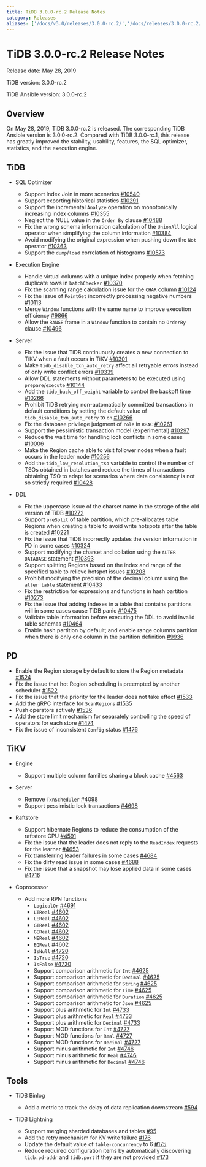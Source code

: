```yaml
---
title: TiDB 3.0.0-rc.2 Release Notes
category: Releases
aliases: ['/docs/v3.0/releases/3.0.0-rc.2/','/docs/releases/3.0.0-rc.2/']
---
```


# TiDB 3.0.0-rc.2 Release Notes

Release date: May 28, 2019

TiDB version: 3.0.0-rc.2

TiDB Ansible version: 3.0.0-rc.2

## Overview

On May 28, 2019, TiDB 3.0.0-rc.2 is released. The corresponding TiDB Ansible version is 3.0.0-rc.2. Compared with TiDB 3.0.0-rc.1, this release has greatly improved the stability, usability, features, the SQL optimizer, statistics, and the execution engine.

## TiDB

+ SQL Optimizer
    - Support Index Join in more scenarios [#10540](https://github.com/pingcap/tidb/pull/10540)
    - Support exporting historical statistics [#10291](https://github.com/pingcap/tidb/pull/10291)
    - Support the incremental `Analyze` operation on monotonically increasing index columns [#10355](https://github.com/pingcap/tidb/pull/10355)
    - Neglect the NULL value in the `Order By` clause [#10488](https://github.com/pingcap/tidb/pull/10488)
    - Fix the wrong schema information calculation of the `UnionAll` logical operator when simplifying the column information [#10384](https://github.com/pingcap/tidb/pull/10384)
    - Avoid modifying the original expression when pushing down the `Not` operator [#10363](https://github.com/pingcap/tidb/pull/10363/files)
    - Support the `dump`/`load` correlation of histograms [#10573](https://github.com/pingcap/tidb/pull/10573)

+ Execution Engine
    - Handle virtual columns with a unique index properly when fetching duplicate rows in `batchChecker` [#10370](https://github.com/pingcap/tidb/pull/10370)
    - Fix the scanning range calculation issue for the `CHAR` column [#10124](https://github.com/pingcap/tidb/pull/10124)
    - Fix the issue of `PointGet` incorrectly processing negative numbers [#10113](https://github.com/pingcap/tidb/pull/10113)
    - Merge `Window` functions with the same name to improve execution efficiency [#9866](https://github.com/pingcap/tidb/pull/9866)
    - Allow the `RANGE` frame in a `Window` function to contain no `OrderBy` clause [#10496](https://github.com/pingcap/tidb/pull/10496)

+ Server
    - Fix the issue that TiDB continuously creates a new connection to TiKV when a fault occurs in TiKV [#10301](https://github.com/pingcap/tidb/pull/10301)
    - Make `tidb_disable_txn_auto_retry` affect all retryable errors instead of only write conflict errors [#10339](https://github.com/pingcap/tidb/pull/10339)
    - Allow DDL statements without parameters to be executed using `prepare`/`execute` [#10144](https://github.com/pingcap/tidb/pull/10144)
    - Add the `tidb_back_off_weight` variable to control the backoff time [#10266](https://github.com/pingcap/tidb/pull/10266)
    - Prohibit TiDB retrying non-automatically committed transactions in default conditions by setting the default value of `tidb_disable_txn_auto_retry` to `on` [#10266](https://github.com/pingcap/tidb/pull/10266)
    - Fix the database privilege judgment of `role` in `RBAC` [#10261](https://github.com/pingcap/tidb/pull/10261)
    - Support the pessimistic transaction model (experimental) [#10297](https://github.com/pingcap/tidb/pull/10297)
    - Reduce the wait time for handling lock conflicts in some cases [#10006](https://github.com/pingcap/tidb/pull/10006)
    - Make the Region cache able to visit follower nodes when a fault occurs in the leader node [#10256](https://github.com/pingcap/tidb/pull/10256)
    - Add the `tidb_low_resolution_tso` variable to control the number of TSOs obtained in batches and reduce the times of transactions obtaining TSO to adapt for scenarios where data consistency is not so strictly required [#10428](https://github.com/pingcap/tidb/pull/10428)

+ DDL
    - Fix the uppercase issue of the charset name in the storage of the old version of TiDB [#10272](https://github.com/pingcap/tidb/pull/10272)
    - Support `preSplit` of table partition, which pre-allocates table Regions when creating a table to avoid write hotspots after the table is created [#10221](https://github.com/pingcap/tidb/pull/10221)
    - Fix the issue that TiDB incorrectly updates the version information in PD in some cases [#10324](https://github.com/pingcap/tidb/pull/10324)
    - Support modifying the charset and collation using the `ALTER DATABASE` statement [#10393](https://github.com/pingcap/tidb/pull/10393)
    - Support splitting Regions based on the index and range of the specified table  to relieve hotspot issues [#10203](https://github.com/pingcap/tidb/pull/10203)
    - Prohibit modifying the precision of the decimal column using the `alter table` statement [#10433](https://github.com/pingcap/tidb/pull/10433)
    - Fix the restriction for expressions and functions in hash partition [#10273](https://github.com/pingcap/tidb/pull/10273)
    - Fix the issue that adding indexes in a table that contains partitions will in some cases cause TiDB panic [#10475](https://github.com/pingcap/tidb/pull/10475)
    - Validate table information before executing the DDL to avoid invalid table schemas [#10464](https://github.com/pingcap/tidb/pull/10464)
    - Enable hash partition by default; and enable range columns partition when there is only one column in the partition definition [#9936](https://github.com/pingcap/tidb/pull/9936)

## PD

- Enable the Region storage by default to store the Region metadata [#1524](https://github.com/pingcap/pd/pull/1524)
- Fix the issue that hot Region scheduling is preempted by another scheduler [#1522](https://github.com/pingcap/pd/pull/1522)
- Fix the issue that the priority for the leader does not take effect [#1533](https://github.com/pingcap/pd/pull/1533)
- Add the gRPC interface for `ScanRegions` [#1535](https://github.com/pingcap/pd/pull/1535)
- Push operators actively [#1536](https://github.com/pingcap/pd/pull/1536)
- Add the store limit mechanism for separately controlling the speed of operators for each store [#1474](https://github.com/pingcap/pd/pull/1474)
- Fix the issue of inconsistent `Config` status [#1476](https://github.com/pingcap/pd/pull/1476)

## TiKV

+ Engine
    - Support multiple column families sharing a block cache [#4563](https://github.com/tikv/tikv/pull/4563)

+ Server
    - Remove `TxnScheduler` [#4098](https://github.com/tikv/tikv/pull/4098)
    - Support pessimistic lock transactions [#4698](https://github.com/tikv/tikv/pull/4698)

+ Raftstore
    - Support hibernate Regions to reduce the consumption of the raftstore CPU [#4591](https://github.com/tikv/tikv/pull/4591)
    - Fix the issue that the leader does not reply to the `ReadIndex` requests for the learner [#4653](https://github.com/tikv/tikv/pull/4653)
    - Fix transferring leader failures in some cases [#4684](https://github.com/tikv/tikv/pull/4684)
    - Fix the dirty read issue in some cases [#4688](https://github.com/tikv/tikv/pull/4688)
    - Fix the issue that a snapshot may lose applied data in some cases [#4716](https://github.com/tikv/tikv/pull/4716)

+ Coprocessor
    - Add more RPN functions
        - `LogicalOr` [#4691](https://github.com/tikv/tikv/pull/4601)
        - `LTReal` [#4602](https://github.com/tikv/tikv/pull/4602)
        - `LEReal` [#4602](https://github.com/tikv/tikv/pull/4602)
        - `GTReal` [#4602](https://github.com/tikv/tikv/pull/4602)
        - `GEReal` [#4602](https://github.com/tikv/tikv/pull/4602)
        - `NEReal` [#4602](https://github.com/tikv/tikv/pull/4602)
        - `EQReal` [#4602](https://github.com/tikv/tikv/pull/4602)
        - `IsNull` [#4720](https://github.com/tikv/tikv/pull/4720)
        - `IsTrue` [#4720](https://github.com/tikv/tikv/pull/4720)
        - `IsFalse` [#4720](https://github.com/tikv/tikv/pull/4720)
        - Support comparison arithmetic for `Int` [#4625](https://github.com/tikv/tikv/pull/4625)
        - Support comparison arithmetic for `Decimal` [#4625](https://github.com/tikv/tikv/pull/4625)
        - Support comparison arithmetic for `String` [#4625](https://github.com/tikv/tikv/pull/4625)
        - Support comparison arithmetic for `Time` [#4625](https://github.com/tikv/tikv/pull/4625)
        - Support comparison arithmetic for `Duration` [#4625](https://github.com/tikv/tikv/pull/4625)
        - Support comparison arithmetic for `Json` [#4625](https://github.com/tikv/tikv/pull/4625)
        - Support plus arithmetic for `Int` [#4733](https://github.com/tikv/tikv/pull/4733)
        - Support plus arithmetic for `Real` [#4733](https://github.com/tikv/tikv/pull/4733)
        - Support plus arithmetic for `Decimal` [#4733](https://github.com/tikv/tikv/pull/4733)
        - Support MOD functions for `Int` [#4727](https://github.com/tikv/tikv/pull/4727)
        - Support MOD functions for `Real` [#4727](https://github.com/tikv/tikv/pull/4727)
        - Support MOD functions for `Decimal` [#4727](https://github.com/tikv/tikv/pull/4727)
        - Support minus arithmetic for `Int` [#4746](https://github.com/tikv/tikv/pull/4746)
        - Support minus arithmetic for `Real` [#4746](https://github.com/tikv/tikv/pull/4746)
        - Support minus arithmetic for `Decimal` [#4746](https://github.com/tikv/tikv/pull/4746)

## Tools

+ TiDB Binlog
    - Add a metric to track the delay of data replication downstream [#594](https://github.com/pingcap/tidb-binlog/pull/594)

+ TiDB Lightning

    - Support merging sharded databases and tables [#95](https://github.com/pingcap/tidb-lightning/pull/95)
    - Add the retry mechanism for KV write failure [#176](https://github.com/pingcap/tidb-lightning/pull/176)
    - Update the default value of `table-concurrency` to 6 [#175](https://github.com/pingcap/tidb-lightning/pull/175)
    - Reduce required configuration items by automatically discovering `tidb.pd-addr` and `tidb.port` if they are not provided [#173](https://github.com/pingcap/tidb-lightning/pull/173)
